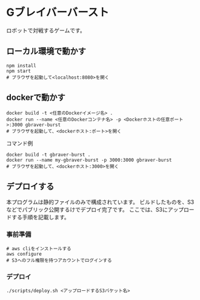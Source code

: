 # Gブレイバーバースト
 
ロボットで対戦するゲームです。

## ローカル環境で動かす

```
npm install
npm start
# ブラウザを起動して<localhost:8080>を開く
```

## dockerで動かす

```
docker build -t <任意のDockerイメージ名> .
docker run --name <任意のDockerコンテナ名> -p <Dockerホストの任意ポート>:3000 gbraver-burst
# ブラウザを起動して、<dockerホスト:ポート>を開く
```

コマンド例

```
docker build -t gbraver-burst .
docker run --name my-gbraver-burst -p 3000:3000 gbraver-burst
# ブラウザを起動して、<dockerホスト:3000>を開く
```

## デプロイする
本プログラムは静的ファイルのみで構成されています。
ビルドしたものを、S3などでパブリック公開するけでデプロイ完了です。
ここでは、S3にアップロードする手順を記載します。

### 事前準備

```
# aws cliをインストールする
aws configure
# S3へのフル権限を持つアカウントでログインする
```

### デプロイ

```
./scripts/deploy.sh <アップロードするS3バケット名>
```
